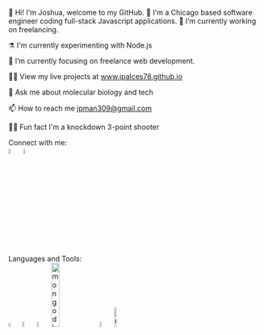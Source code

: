 👋 Hi! I'm Joshua, welcome to my GitHub. 📂
I'm a Chicago based software engineer coding full-stack Javascript applications.
🚧 I’m currently working on freelancing.

⚗️ I'm currently experimenting with Node.js

🎯 I’m currently focusing on freelance web development.

👩‍💻 View my live projects at www.jpalces78.github.io

💬 Ask me about molecular biology and tech

📫 How to reach me jpman309@gmail.com

👩‍🍳 Fun fact I'm a knockdown 3-point shooter

Connect with me: <br />
<a href="https://www.linkedin.com/in/jpalces78/"><img src="https://upload.wikimedia.org/wikipedia/commons/c/ca/LinkedIn_logo_initials.png" alt="linkedin" height="auto" width="5%"></a> <a href="https://twitter.com/Tuenchi_Fisher"><img src="https://upload.wikimedia.org/wikipedia/commons/4/4f/Twitter-logo.svg" alt="twitter" height="auto" width="5%"></a>

Languages and Tools: <br />
<img href="https://en.wikipedia.org/wiki/CSS" src="https://upload.wikimedia.org/wikipedia/commons/thumb/d/d5/CSS3_logo_and_wordmark.svg/1200px-CSS3_logo_and_wordmark.svg.png" alt="css3" height="auto" width="4.5%"> <img src="https://upload.wikimedia.org/wikipedia/commons/6/61/HTML5_logo_and_wordmark.svg" alt="css3" height="auto" width="5%"> <img src="https://upload.wikimedia.org/wikipedia/commons/6/6a/JavaScript-logo.png" alt="javascript" height="auto" width="5%"> <img src="https://upload.wikimedia.org/wikipedia/commons/9/93/MongoDB_Logo.svg" alt="mongodb" height="auto" width="18%"> <img src="https://upload.wikimedia.org/wikipedia/commons/d/d9/Node.js_logo.svg" alt="nodejs" height="auto" width="5%"> <img src="https://www.seekpng.com/png/full/80-803597_io-is-compatible-with-all-javascript-frameworks-and.png" alt="reactjs" height="auto" width="10%"> 

<!---
jpalces78/jpalces78 is a ✨ special ✨ repository because its `README.md` (this file) appears on your GitHub profile.
You can click the Preview link to take a look at your changes.
--->
